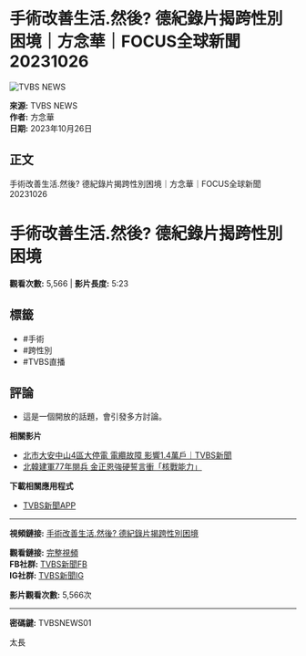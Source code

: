 # 手術改善生活.然後? 德紀錄片揭跨性別困境｜方念華｜FOCUS全球新聞 20231026

![TVBS NEWS](https://i.ytimg.com/an/5nwNW4KdC0SzrhF9BXEYOQ/featured_channel.jpg?v=5f793b0d)

**來源:** TVBS NEWS  
**作者:** 方念華  
**日期:** 2023年10月26日  

## 正文

手術改善生活.然後? 德紀錄片揭跨性別困境｜方念華｜FOCUS全球新聞 20231026  

# 手術改善生活.然後? 德紀錄片揭跨性別困境

**觀看次數:** 5,566  |  **影片長度:** 5:23

## 標籤
- #手術
- #跨性別
- #TVBS直播

## 評論
- 這是一個開放的話題，會引發多方討論。

**相關影片**
- [北市大安中山4區大停電 電纜故障 影響1.4萬戶｜TVBS新聞](https://www.youtube.com/watch?v=zcmZD8plm_o)
- [北韓建軍77年閱兵 金正恩強硬誓言衝「核戰能力」](https://www.youtube.com/watch?v=G39Lymn36bI)

**下載相關應用程式**
- [TVBS新聞APP](https://tvbs.pse.is/44cmph)

---

**視頻鏈接:** [手術改善生活.然後? 德紀錄片揭跨性別困境](https://www.youtube.com/watch?v=dPz3p8TRMWM)  

**觀看鏈接:** [完整視頻](https://www.youtube.com/watch?v=Egbg7OAECtA)  
**FB社群:** [TVBS新聞FB](https://tvbs.pse.is/43gl4x)  
**IG社群:** [TVBS新聞IG](https://tvbs.pse.is/433j4g)  

**影片觀看次數:** 5,566次

---

**密碼鍵:** TVBSNEWS01

太長